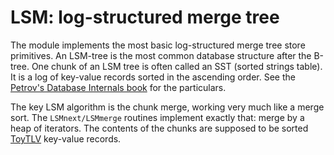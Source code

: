   # LSM: log-structured merge tree

The module implements the most basic log-structured merge tree store primitives.
An LSM-tree is the most common database structure after the B-tree.
One chunk of an LSM tree is often called an SST (sorted strings table).
It is a log of key-value records sorted in the ascending order.
See the [Petrov's Database Internals book][i] for the particulars.

The key LSM algorithm is the chunk merge, working very much like a merge sort.
The `LSMnext/LSMmerge` routines implement exactly that: merge by a heap of iterators.
The contents of the chunks are supposed to be sorted [ToyTLV][T] key-value records.

[T]: ./TLV.md
[i]: https://www.databass.dev
